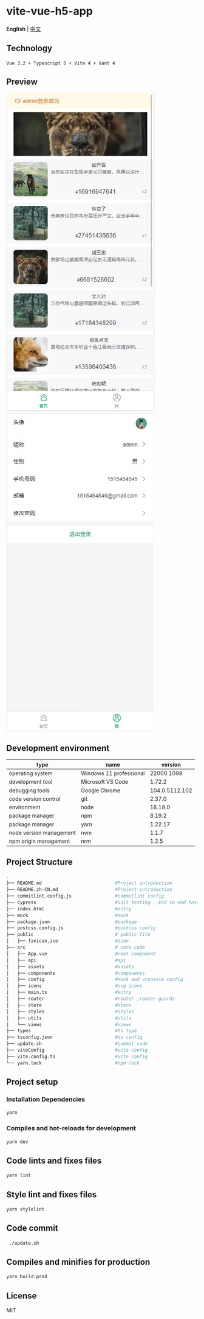 # vite-vue-h5-app

**English** | [中文](./README.md)

## Technology

```code
Vue 3.2 + Typescript 5 + Vite 4 + Vant 4
```

## Preview

![home](./preview/1.jpg)![my](./preview/2.jpg)

## Development environment

| type                    | name                    | version        |
| ----------------------- | ----------------------- | -------------- |
| operating system        | Windows 11 professional | 22000.1098     |
| development tool        | Microsoft VS Code       | 1.72.2         |
| debugging tools         | Google Chrome           | 104.0.5112.102 |
| code version control    | git                     | 2.37.0         |
| environment             | node                    | 16.18.0        |
| package manager         | npm                     | 8.19.2         |
| package manager         | yarn                    | 1.22.17        |
| node version management | nvm                     | 1.1.7          |
| npm origin management   | nrm                     | 1.2.5          |

## Project Structure

```sh
.
├── README.md                           #Project introduction
├── README.zh-CN.md                     #Project introduction
├── commitlint.config.js                #commitlint config
├── cypress                             #unit testing , End to end testing
├── index.html                          #entry
├── mock                                #mock
├── package.json                        #package
├── postcss.config.js                   #postcss config
├── public                              # public file
│   ├── favicon.ico                     #icon
├── src                                 # core code
│   ├── App.vue                         #root component
│   ├── api                             #api
│   ├── assets                          #assets
│   ├── components                      #components
│   ├── config                          #mock and vconsole config
│   ├── icons                           #svg icons
│   ├── main.ts                         #entry
│   ├── router                          #router ,router-guards
│   ├── store                           #store
│   ├── styles                          #styles
│   ├── utils                           #utils
│   └── views                           #views
├── types                               #ts type
├── tsconfig.json                       #ts config
├── update.sh                           #commit code
├── viteConfig                          #vite config
├── vite.config.ts                      #vite config
└── yarn.lock                           #npm lock
```

## Project setup

### Installation Dependencies

```sh
yarn
```

### Compiles and hot-reloads for development

```sh
yarn dev
```

## Code lints and fixes files

```sh
yarn lint
```

## Style lint and fixes files

```sh
yarn stylelint
```

## Code commit

```sh
 ./update.sh
```

## Compiles and minifies for production

```sh
yarn build:prod
```

## License

MIT
